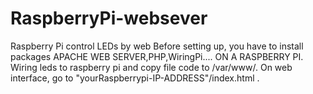# RaspberryPi-websever
 Raspberry Pi control LEDs by web
Before setting up, you have to install packages APACHE WEB SERVER,PHP,WiringPi.... ON A RASPBERRY PI.
Wiring leds to raspberry pi and copy file code to /var/www/.
On web interface, go to "yourRaspberrypi-IP-ADDRESS"/index.html .
